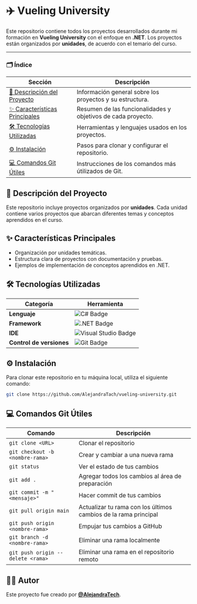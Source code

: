 # ✈️ Vueling University

Este repositorio contiene todos los proyectos desarrollados durante mi formación en **Vueling University** con el enfoque en **.NET**. Los proyectos están organizados por **unidades**, de acuerdo con el temario del curso.

---

### 🗂️ Índice

| Sección                                      | Descripción                                                                 |
|----------------------------------------------|-----------------------------------------------------------------------------|
| [📄 Descripción del Proyecto](#descripción-del-proyecto) | Información general sobre los proyectos y su estructura.                   |
| [✨ Características Principales](#características-principales) | Resumen de las funcionalidades y objetivos de cada proyecto.                |
| [🛠️ Tecnologías Utilizadas](#tecnologías-utilizadas) | Herramientas y lenguajes usados en los proyectos.                          |
| [⚙️ Instalación](#instalación)              | Pasos para clonar y configurar el repositorio.                             |
| [💻 Comandos Git Útiles](#uso)                              | Instrucciones de los comandos más útilizados de Git.                           |

## 📄 Descripción del Proyecto

Este repositorio incluye proyectos organizados por **unidades**. Cada unidad contiene varios proyectos que abarcan diferentes temas y conceptos aprendidos en el curso.

## ✨ Características Principales

- Organización por unidades temáticas.
- Estructura clara de proyectos con documentación y pruebas.
- Ejemplos de implementación de conceptos aprendidos en .NET.

## 🛠️ Tecnologías Utilizadas

| Categoría            | Herramienta                                                                 |
|----------------------|-----------------------------------------------------------------------------|
| **Lenguaje**         | <img src="https://img.shields.io/badge/c%23-%23239120.svg?style=for-thebadge&logo=csharp&logoColor=white" alt="C# Badge"/>                              |
| **Framework**        | <img src="https://img.shields.io/badge/.NET-%2300BFAE.svg?style=for-thebadge&logo=.net&logoColor=white" alt=".NET Badge"/>                           |
| **IDE**              | <img src="https://img.shields.io/badge/Visual%20Studio-%235C2D91.svg?style=for-thebadge&logo=visualstudio&logoColor=white" alt="Visual Studio Badge"/> |
| **Control de versiones** | <img src="https://img.shields.io/badge/Git-%23F05032.svg?style=for-thebadge&logo=git&logoColor=white" alt="Git Badge"/>                               |

## ⚙️ Instalación

Para clonar este repositorio en tu máquina local, utiliza el siguiente comando:

```bash
git clone https://github.com/AlejandraTach/vueling-university.git
```

## 💻 Comandos Git Útiles

| Comando                            | Descripción                                                  |
|------------------------------------|--------------------------------------------------------------|
| `git clone <URL>`                  | Clonar el repositorio                                        |
| `git checkout -b <nombre-rama>`    | Crear y cambiar a una nueva rama                             |
| `git status`                       | Ver el estado de tus cambios                                 |
| `git add .`                        | Agregar todos los cambios al área de preparación             |
| `git commit -m "<mensaje>"`        | Hacer commit de tus cambios                                  |
| `git pull origin main`             | Actualizar tu rama con los últimos cambios de la rama principal |
| `git push origin <nombre-rama>`    | Empujar tus cambios a GitHub                                 |
| `git branch -d <nombre-rama>`      | Eliminar una rama localmente                                 |
| `git push origin --delete <rama>`  | Eliminar una rama en el repositorio remoto                   |

## 👩‍💻 Autor

Este proyecto fue creado por [**@AlejandraTech**](https://github.com/AlejandraTech).

